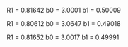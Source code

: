 R1 = 0.81642
b0 = 3.0001
b1 = 0.50009

R1 = 0.80612
b0 = 3.0647
b1 = 0.49018

R1 = 0.81652
b0 = 3.0017
b1 = 0.49991
